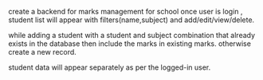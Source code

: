 create a backend for marks management for school 
once user is login , student list will appear with filters(name,subject) and add/edit/view/delete.

while adding a student with a student and subject combination that already exists in the database 
then include the marks in existing marks. otherwise create a new record.

student data will appear separately  as per the logged-in user. 